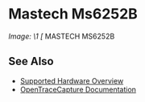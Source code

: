 # Mastech Ms6252B
**Image: \1*
[*
MASTECH MS6252B
## See Also
- [Supported Hardware Overview](../supported-hardware.md)
- [OpenTraceCapture Documentation](../../opentracecapture/overview.md)
